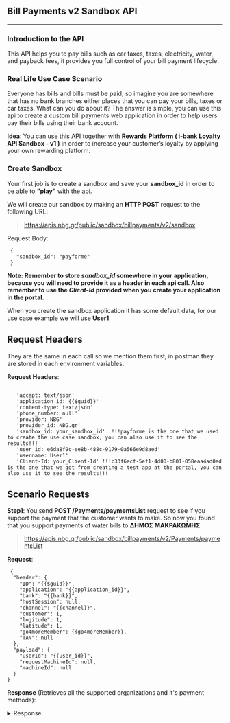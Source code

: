 ﻿## **Bill Payments v2 Sandbox API** 
****
### **Introduction to the API**
This API helps you to pay bills such as car taxes, taxes, electricity, water, and payback fees, it provides you full control of your bill payment lifecycle.
### **Real Life Use Case Scenario**
Everyone has bills and bills must be paid, so imagine you are somewhere that has no bank branches either places that you can pay your bills, taxes or car taxes.
What can you do about it?  The answer is simple, you can use this api to create a custom bill payments web application in order to help users pay their bills using their bank account.

**Idea**: You can use this API together with **Rewards Platform ( i-bank Loyalty API Sandbox - v1 )** in order to increase your customer’s loyalty by applying your own rewarding platform.

### **Create Sandbox**
Your first job is to create a sandbox and save your **sandbox_id** in order to be able to **"play"** with the api.

We will create our sandbox by making an **HTTP POST** request to the following URL:
> https://apis.nbg.gr/public/sandbox/billpayments/v2/sandbox

Request Body:
```
 {
   "sandbox_id": "payforme"
 }
``` 

**Note: Remember to store *sandbox_id* somewhere in your application, because you will need to provide it as a header
in each api call. Also remember to use the *Client-Id* provided when you create your application in the portal.**

When you create the sandbox application it has some default data, for our use case example we will use **User1**.
## **Request Headers**
They are the same in each call so we mention them first, in postman they are stored in each environment variables.

**Request Headers**:
```

   'accept: text/json'
   'application_id: {{$guid}}'
   'content-type: text/json'
   'phone_number: null'
   'provider: NBG'
   'provider_id: NBG.gr'
   'sandbox_id: your_sandbox_id'  !!!payforme is the one that we used to create the use case sandbox, you can also use it to see the results!!!
   'user_id: e6da8f9c-ee8b-488c-9179-0a566e9d8aed'
   'username: User1'
   'Client-Id: your_Client-Id' !!!c33f6acf-5ef1-4d00-b801-058eaa4ad0ed is the one that we got from creating a test app at the portal, you can also use it to see the results!!!

``` 
## **Scenario Requests**

**Step1**: You send **POST /Payments/paymentsList** request to see if you support the payment that the customer wants to make.
So now you found that you support payments of water bills to **ΔΗΜΟΣ ΜΑΚΡΑΚΩΜΗΣ**.
> https://apis.nbg.gr/public/sandbox/billpayments/v2/Payments/paymentsList

**Request**:
```
 {
  "header": {
    "ID": "{{$guid}}",
    "application": "{{application_id}}",
    "bank": "{{bank}}",
    "hostSession": null,
    "channel": "{{channel}}",
    "customer": 1,
    "logitude": 1,
    "latitude": 1,
    "go4moreMember": {{go4moreMember}},
    "TAN": null
  },
  "payload": {
    "userId": "{{user_id}}",
    "requestMachineId": null,
    "machineId": null
  }
}
``` 
**Response** (Retrieves all the supported organizations and it's payment methods):

<details><summary>Response</summary>
 
 ```json
 {
  "payload": {
        "payments": [
            {
                "id": "5b60f1c8-243f-4180-8c6b-0130572ee4ba",
                "legacyCode": "90906",
                "legacyType": "NONNBG",
                "name": "ΔΗΜΟΣ ΜΑΚΡΑΚΩΜΗΣ",
                "categoryName": "Δήμοι/Ύδρευση",
                "supportedPaymentMethods": [
                    {
                        "name": "ACCT",
                        "otp": false
                    }
                ],
                "isOnline": false,
                "supportsBarcode": false,
                "validationAlgorithm": "RI2",
                "sortOrder": 1,
                "objects": [
                    {
                        "name": "debtor",
                        "description": "Οφειλέτης",
                        "fields": [
                            {
                                "id": "42b2e00c-283f-4ee9-ae9a-90a54ceadea5",
                                "name": "name",
                                "description": "Επωνυμία Πελάτη",
                                "dataType": "string",
                                "dataTypeName": "Αλφαριθμητικό",
                                "length": 70,
                                "precision": 0,
                                "isMandatory": true,
                                "isVisible": true,
                                "isPartOfPaymentRef": false,
                                "partOrder": 0,
                                "fillMethod": null,
                                "fillValue": null,
                                "formatting": null,
                                "formattingExample": null
                            },
                            {
                                "id": "9fe9b85d-dfa0-4735-be0d-97244dd08e49",
                                "name": "telephone",
                                "description": "Τηλέφωνο Πελάτη",
                                "dataType": "string",
                                "dataTypeName": "Αλφαριθμητικό",
                                "length": 20,
                                "precision": 0,
                                "isMandatory": true,
                                "isVisible": true,
                                "isPartOfPaymentRef": false,
                                "partOrder": 0,
                                "fillMethod": null,
                                "fillValue": null,
                                "formatting": null,
                                "formattingExample": null
                            }
                        ],
                        "object": null
                    },
                    {
                        "name": "ultimateDebtor",
                        "description": "Τελικός Οφειλέτης",
                        "fields": [
                            {
                                "id": "ce1507cc-428d-48c4-96ed-3953f1028485",
                                "name": "customerNumber",
                                "description": "Κωδικός Πελάτη",
                                "dataType": "string",
                                "dataTypeName": "Αλφαριθμητικό",
                                "length": 36,
                                "precision": 0,
                                "isMandatory": true,
                                "isVisible": false,
                                "isPartOfPaymentRef": false,
                                "partOrder": 0,
                                "fillMethod": null,
                                "fillValue": null,
                                "formatting": null,
                                "formattingExample": null
                            },
                            {
                                "id": "f22e6a44-f5f1-419c-bbbf-9c5595e91622",
                                "name": "name",
                                "description": "Επωνυμία Πελάτη",
                                "dataType": "string",
                                "dataTypeName": "Αλφαριθμητικό",
                                "length": 70,
                                "precision": 0,
                                "isMandatory": true,
                                "isVisible": false,
                                "isPartOfPaymentRef": false,
                                "partOrder": 0,
                                "fillMethod": null,
                                "fillValue": null,
                                "formatting": null,
                                "formattingExample": null
                            }
                        ],
                        "object": null
                    },
                    {
                        "name": "paymentIdentification",
                        "description": "Μοναδικοποίηση Πληρωμής",
                        "fields": [
                            {
                                "id": "2bb50e53-0159-47a0-9e62-520dd7374f62",
                                "name": "instrId",
                                "description": "Μοναδικός Κωδικός Αναφοράς",
                                "dataType": "string",
                                "dataTypeName": "Αλφαριθμητικό",
                                "length": 36,
                                "precision": 0,
                                "isMandatory": true,
                                "isVisible": false,
                                "isPartOfPaymentRef": false,
                                "partOrder": 0,
                                "fillMethod": null,
                                "fillValue": null,
                                "formatting": null,
                                "formattingExample": null
                            }
                        ],
                        "object": null
                    },
                    {
                        "name": "settlementInfo",
                        "description": "Διακανονισμός",
                        "fields": [
                            {
                                "id": "8f654396-161b-4e2c-bb09-33d9a4e61c51",
                                "name": "method",
                                "description": "Τρόπος Πληρωμής",
                                "dataType": "string",
                                "dataTypeName": "Αλφαριθμητικό",
                                "length": 10,
                                "precision": 0,
                                "isMandatory": true,
                                "isVisible": false,
                                "isPartOfPaymentRef": false,
                                "partOrder": 0,
                                "fillMethod": null,
                                "fillValue": null,
                                "formatting": null,
                                "formattingExample": null
                            },
                            {
                                "id": "323ea7f6-70b3-4e53-ac57-3b866c9ea0bb",
                                "name": "amount",
                                "description": "Ποσό",
                                "dataType": "decimal",
                                "dataTypeName": "Αριθμός",
                                "length": 15,
                                "precision": 2,
                                "isMandatory": true,
                                "isVisible": true,
                                "isPartOfPaymentRef": false,
                                "partOrder": 0,
                                "fillMethod": null,
                                "fillValue": null,
                                "formatting": null,
                                "formattingExample": null
                            },
                            {
                                "id": "515008df-c6ce-4ce4-8f97-835386db17bf",
                                "name": "ccy",
                                "description": "Νόμισμα",
                                "dataType": "string",
                                "dataTypeName": "Αλφαριθμητικό",
                                "length": 3,
                                "precision": 0,
                                "isMandatory": true,
                                "isVisible": false,
                                "isPartOfPaymentRef": false,
                                "partOrder": 0,
                                "fillMethod": null,
                                "fillValue": null,
                                "formatting": null,
                                "formattingExample": null
                            }
                        ],
                        "object": null
                    },
                    {
                        "name": "paymentOrgIdentification",
                        "description": "Μοναδικοποίηση Οργανισμού",
                        "fields": [
                            {
                                "id": "2fd29c48-048a-4976-abbe-c2d968948481",
                                "name": "PAYMENT_CODE",
                                "description": "Κωδικός Πληρωμής",
                                "dataType": "string",
                                "dataTypeName": "Αλφαριθμητικό",
                                "length": 20,
                                "precision": 0,
                                "isMandatory": true,
                                "isVisible": true,
                                "isPartOfPaymentRef": false,
                                "partOrder": 0,
                                "fillMethod": null,
                                "fillValue": null,
                                "formatting": null,
                                "formattingExample": null
                            }
                        ],
                        "object": null
                    },
                    {
                        "name": "remittanceInfo",
                        "description": "Λεπτομέρειες Πληρωμής",
                        "fields": null,
                        "object": {
                            "name": "unstructured",
                            "description": "Χωρίς Δομή",
                            "fields": [
                                {
                                    "id": "3b923ab0-c468-40ec-9299-085d58b6bc5d",
                                    "name": "line",
                                    "description": "Λεπτομέρειες Πληρωμής",
                                    "dataType": "string",
                                    "dataTypeName": "Αλφαριθμητικό",
                                    "length": 140,
                                    "precision": 0,
                                    "isMandatory": false,
                                    "isVisible": false,
                                    "isPartOfPaymentRef": false,
                                    "partOrder": 0,
                                    "fillMethod": null,
                                    "fillValue": null,
                                    "formatting": null,
                                    "formattingExample": null
                                }
                            ],
                            "object": null
                        }
                    }
                ],
                "preprocessSteps": null,
                "objectMappings": null
            }
    }  
}</details>
```
 

**It supports much more organizations but for now we use only ΔΗΜΟΣ ΜΑΚΡΑΚΩΜΗΣ**.

**Step2**: Now that you know you support the requested payment, you send the **POST /Payments/commission** request in order to provide your customer with the information about the charging fees for this transaction with **ΔΗΜΟΣ ΜΑΚΡΑΚΩΜΗΣ**.
> https://apis.nbg.gr/public/sandbox/billpayments/v2/Payments/commission

**Request**:
```json
 {
  "header": {
    "ID": "{{$guid}}",
    "application": "{{application_id}}",
    "bank": "{{bank}}",
    "hostSession": null,
    "channel": "{{channel}}",
    "customer": 1,
    "logitude": 1,
    "latitude": 1,
    "go4moreMember": {{go4moreMember}},
    "TAN": null
  },
  "payload": {
    "userId": "{{user_id}}",
    "paymentOrgIdentification": {
      "id": "5b60f1c8-243f-4180-8c6b-0130572ee4ba",
      "barcode": null,
      "fields": {
            "PAYMENT_CODE" : "1234567890"
        },
      "extraData": {}
    },
    "settlementInfo": {
        "ccy": "EUR",
        "amount": 31.12,
        "method": "ACCT"
        },
    "requestMachineId": null,
    "machineId": null
  }
}
``` 
**Response** (Contains comission such as total, nbg, merchant's(who provides the app), thirdParty(creator of the app), subAgent(Accountant services) ):
```json
 {
 "payload": {
        "commissionInfo": {
            "total": 0.1,
            "nbg": 0.1,
            "merchant": 0,
            "thirdParty": 0,
            "subAgent": 0
        }
    },
    "exception": null,
    "messages": null,
    "executionTime": 0
}
``` 
**Step3**: After accomplishing the first two steps, you can execute the payment by using **POST /Payments/pay** request.
> https://apis.nbg.gr/public/sandbox/billpayments/v2/Payments/pay

**Request**:
```json
 {
  "header": {
    "ID": "{{$guid}}",
    "application": "{{application_id}}",
    "bank": "{{bank}}",
    "hostSession": null,
    "channel": "{{channel}}",
    "customer": 1,
    "logitude": 1,
    "latitude": 1,
    "go4moreMember": {{go4moreMember}},
    "TAN": null
  },
  "payload": {
    "userId": "{{user_id}}",
    "paymentIdentification": {
      "instrId": "{{$guid}}",
      "endtoendId": null,
      "txId": "{{$guid}}",
      "clrSysRef": null
    },
    "paymentOrgIdentification": {
      "id": "5b60f1c8-243f-4180-8c6b-0130572ee4ba",
      "barcode": null,
      "fields": {
            "PAYMENT_CODE" : "1234567890"
        },
      "extraData": {}
    },
    "chargesInfo": null,
    "settlementInfo": {
      "ccy": "EUR",
      "amount": 31.12,
      "method": "ACCT"
    },
    "debtor": {
      "name": "{{User1Fullname}}",
      "ibUserId": "{{user_id}}",
      "debtorAccount": {
        "iban": "{{User1AccountIBAN}}",
        "pan": null
      },
      "telephone": "{{User1Telephone}}"
    },
    "ultimateDebtor":  null,
    "remittanceInfo": null,
    "requestMachineId": null,
    "acceptDuplicate": true,
    "machineId": null
  }
}
``` 
**Response** (Contains information about the payment the creditor, the creditor bank, the debtor, the settlementInfo and the commissionInfo):
```json
 {
    "payload": {
        "paymentIdentification": {
            "instrId": "b98799b0-3c04-413c-a8b2-2e9ee96ef785",
            "endtoendId": "725428646563",
            "txId": "b98799b0-3c04-413c-a8b2-2e9ee96ef785",
            "clrSysRef": "90906700112820185239",
            "paymentRef": null
        },
        "creditor": {
            "name": "ΔΗΜΟΣ ΜΑΚΡΑΚΩΜΗΣ",
            "creditorAccount": {
                "iban": "GR41654214447695876477",
                "pan": null
            },
            "creditorBank": {
                "bic": "ETHNGRAA",
                "branchId": "700",
                "name": "NATIONAL BANK OF GREECE"
            }
        },
        "debtor": {
            "name": "Antonis Vlamis",
            "debtorAccount": {
                "iban": "GR8979540708770489",
                "pan": null
            },
            "telephone": "6980157548",
            "ibUserId": "e6da8f9c-ee8b-488c-9179-0a566e9d8aed",
            "idType": null
        },
        "settlementInfo": {
            "ccy": "EUR",
            "amount": 31.12,
            "method": "ACCT"
        },
        "commissionInfo": {
            "total": 0.1,
            "nbg": 0.1,
            "merchant": 0,
            "thirdParty": 0,
            "subAgent": 0
        },
        "additional": {
            "ledgerBalance": 100000,
            "availableBalance": 100000,
            "sendCutOffTime": "2018-11-28 18:00:00"
        },
        "tanCheck": null
    },
    "exception": null,
    "messages": null,
    "executionTime": 0
}
``` 

**Step4**: After payment step you can see the status of that transaction by **POST /Payments/status** or you can cancel it if you want by using 
**POST /Payments/cancelPayment**.

**Note: Remember to use the same payment identification data that pay request gave you as a response.**

**Check Payment Status**
> https://apis.nbg.gr/public/sandbox/billpayments/v2/Payments/status

**Request**:
```json
 {
  "header": {
    "ID": "{{$guid}}",
    "application": "{{application_id}}",
    "bank": "{{bank}}",
    "hostSession": null,
    "channel": "{{channel}}",
    "customer": 1,
    "logitude": 1,
    "latitude": 1,
    "go4moreMember": {{go4moreMember}},
    "TAN": null
  },
  "payload": {
    "userId": "{{user_id}}",
    "paymentIdentification": {
         "instrId": "{{instrId}}",
         "endtoendId": "{{endtoendId}}",
         "txId": "{{txId}}",
         "clrSysRef": "{{clrSysRef}}"
    },
    "UltimateDebtor": {
      "name": "string",
      "customerNumber": "string"
    },
    "acceptDuplicate": true,
    "requestMachineId": null,
    "machineId": null
  }
}
``` 
**Response** (Contains information about the payment status):
```json
{
    "payload": {
        "status": "COMPLETED",
        "outboundStatus": "PROCESSED",
        "paymentIdentification": {
            "instrId": "b98799b0-3c04-413c-a8b2-2e9ee96ef785",
            "endtoendId": "725428646563",
            "txId": "b98799b0-3c04-413c-a8b2-2e9ee96ef785",
            "clrSysRef": "90906700112820185239",
            "paymentRef": null
        },
        "sendCutOffTime": null
    },
    "exception": null,
    "messages": null,
    "executionTime": 0
}
``` 

**Cancel Payment**
> https://apis.nbg.gr/public/sandbox/billpayments/v2/Payments/cancelPayment

**Request**:
```json
 {
  "header": {
    "ID": "{{$guid}}",
    "application": "{{application_id}}",
    "bank": "{{bank}}",
    "hostSession": null,
    "channel": "{{channel}}",
    "customer": 1,
    "logitude": 1,
    "latitude": 1,
    "go4moreMember": {{go4moreMember}},
    "TAN": null
  },
  "payload": {
    "userId": "{{user_id}}",
    "requestMachineId": null,
    "cancelPaymentIdentification": {
         "instrId": "{{instrId}}",
         "endtoendId": "{{endtoendId}}",
         "txId": "{{txId}}",
         "clrSysRef": "{{clrSysRef}}"
    },
    "paymentRequest": null,
    "machineId": null
  }
}
``` 
**Response** (Contains information about the payment cancelation):
```json
{
    "payload": {
        "cancellationLimits": [
            {
                "limitType": "REVERSAL",
                "limitTypeInterval": 5,
                "maxCountWithinInterval": 1000,
                "maxAmountWithinInterval": 1000000,
                "usedCountWithinInterval": 1,
                "usedAmountWithinInterval": 31.12,
                "restCountWithinInterval": 999,
                "restAmountWithinInterval": 999968.88
            }
        ],
        "cancelationSucceeded": true,
        "cancellationSucceeded": false,
        "paymentResponse": null,
        "additional": {
            "ledgerBalance": 100000,
            "availableBalance": 100000,
            "sendCutOffTime": ""
        },
        "tanCheck": null
    },
    "exception": null,
    "messages": null,
    "executionTime": 0
}
``` 
**Note: If you check status again you will see that the transaction was cancelled.**

**Step5**: Also you have the ability to see daily transactions, prefered date transactions or last payment transaction details by using\
**POST /Payments/dailyTransactions** or **POST /Payments/lastPaymentTransactionDetails** respectivelly.

**Check Daily Transactions**
> https://apis.nbg.gr/public/sandbox/billpayments/v2/Payments/dailyTransactions

**Request**:
```json
{
  "header": {
    "ID": "{{$guid}}",
    "application": "{{application_id}}",
    "bank": "{{bank}}",
    "hostSession": null,
    "channel": "{{channel}}",
    "customer": 1,
    "logitude": 1,
    "latitude": 1,
    "go4moreMember": {{go4moreMember}},
    "TAN": null
  },
  "payload": {
    "userId": "{{user_id}}",
    "transactionDate": "{{transaction_date}}",
    "paymentRef": null,
    "requestMachineId": null,
    "machineId": null
  }
}
``` 
**Response** (Contains information about all the transactions in a preferred date):
<details><summary>Response</summary>
 
 ``` json
{
    "payload": {
        "transactions": [
            {
                "additional": {
                    "ledgerBalance": null,
                    "availableBalance": null,
                    "sendCutOffTime": "28/11/2018 6:00:00 μμ"
                },
                "paymentOrgIdentification": {
                    "postTransactionData": {},
                    "id": "69d6ffc8-cc65-4130-a172-d2fa16b6cbe8",
                    "barcode": null,
                    "fields": {
                        "PAYMENT_CODE": "90773"
                    },
                    "extraData": {}
                },
                "paymentIdentification": {
                    "instrId": "38450793-1d68-4a60-bed1-313538a1bb01",
                    "endtoendId": "90773001121420176229",
                    "txId": "a76b579d-ed50-4d2b-a053-628247140593",
                    "clrSysRef": "11773001121420176229",
                    "paymentRef": null
                },
                "creditor": {
                    "name": "ΔΕΗ",
                    "creditorAccount": {
                        "iban": "GR41498760953239760",
                        "pan": null
                    },
                    "creditorBank": {
                        "bic": "ETHNGRAA",
                        "branchId": null,
                        "name": "ΕΘΝΙΚΗ"
                    }
                },
                "debtor": {
                    "name": "ΠΑΠΑΔΟΠΟΥΛΟΣ ΓΙΩΡΓΟΣ",
                    "debtorAccount": {
                        "iban": "GR7816570557954408",
                        "pan": null
                    },
                    "telephone": "2101234567",
                    "ibUserId": "acd77e31-a637-48b6-a070-ffc5d1d68e63",
                    "idType": null
                },
                "settlementInfo": {
                    "ccy": "EUR",
                    "amount": 17,
                    "method": "ACCT"
                },
                "commissionInfo": {
                    "total": 0.7,
                    "nbg": 0.2,
                    "merchant": 0.1,
                    "thirdParty": 0.4,
                    "subAgent": 0
                },
                "status": "COMPLETED",
                "timestamp": "2018-11-28T13:39:24.956Z"
            },
            {
                "additional": {
                    "ledgerBalance": null,
                    "availableBalance": null,
                    "sendCutOffTime": "28/11/2018 6:00:00 μμ"
                },
                "paymentOrgIdentification": {
                    "postTransactionData": {},
                    "id": "5b60f1c8-243f-4180-8c6b-0130572ee4ba",
                    "barcode": null,
                    "fields": {
                        "PAYMENT_CODE": "1234567890"
                    },
                    "extraData": {}
                },
                "paymentIdentification": {
                    "instrId": "c97dba0b-02ee-4755-82d4-7b576cceb1bb",
                    "endtoendId": "474813749889",
                    "txId": "c97dba0b-02ee-4755-82d4-7b576cceb1bb",
                    "clrSysRef": "90906700112820185715",
                    "paymentRef": null
                },
                "creditor": {
                    "name": "ΔΗΜΟΣ ΜΑΚΡΑΚΩΜΗΣ",
                    "creditorAccount": {
                        "iban": null,
                        "pan": null
                    },
                    "creditorBank": {
                        "bic": "ETHNGRAA",
                        "branchId": null,
                        "name": "NATIONAL BANK OF GREECE"
                    }
                },
                "debtor": {
                    "name": "Antonis Vlamis",
                    "debtorAccount": {
                        "iban": "GR8979540708770489",
                        "pan": null
                    },
                    "telephone": "6980157548",
                    "ibUserId": "DemoTPP4UsersSpotMachine1",
                    "idType": null
                },
                "settlementInfo": {
                    "ccy": "EUR",
                    "amount": 31.12,
                    "method": "ACCT"
                },
                "commissionInfo": {
                    "total": 0.1,
                    "nbg": 0.1,
                    "merchant": 0,
                    "thirdParty": 0,
                    "subAgent": 0
                },
                "status": "COMPLETED",
                "timestamp": "2018-11-28T13:48:06.678Z"
            },
            {
                "additional": {
                    "ledgerBalance": null,
                    "availableBalance": null,
                    "sendCutOffTime": "28/11/2018 6:00:00 μμ"
                },
                "paymentOrgIdentification": {
                    "postTransactionData": {},
                    "id": "5b60f1c8-243f-4180-8c6b-0130572ee4ba",
                    "barcode": null,
                    "fields": {
                        "PAYMENT_CODE": "1234567890"
                    },
                    "extraData": {}
                },
                "paymentIdentification": {
                    "instrId": "b98799b0-3c04-413c-a8b2-2e9ee96ef785",
                    "endtoendId": "725428646563",
                    "txId": "b98799b0-3c04-413c-a8b2-2e9ee96ef785",
                    "clrSysRef": "90906700112820185239",
                    "paymentRef": null
                },
                "creditor": {
                    "name": "ΔΗΜΟΣ ΜΑΚΡΑΚΩΜΗΣ",
                    "creditorAccount": {
                        "iban": null,
                        "pan": null
                    },
                    "creditorBank": {
                        "bic": "ETHNGRAA",
                        "branchId": null,
                        "name": "NATIONAL BANK OF GREECE"
                    }
                },
                "debtor": {
                    "name": "Antonis Vlamis",
                    "debtorAccount": {
                        "iban": "GR8979540708770489",
                        "pan": null
                    },
                    "telephone": "6980157548",
                    "ibUserId": "DemoTPP4UsersSpotMachine1",
                    "idType": null
                },
                "settlementInfo": {
                    "ccy": "EUR",
                    "amount": 31.12,
                    "method": "ACCT"
                },
                "commissionInfo": {
                    "total": 0.1,
                    "nbg": 0.1,
                    "merchant": 0,
                    "thirdParty": 0,
                    "subAgent": 0
                },
                "status": "CANCELLED",
                "timestamp": "2018-11-28T14:21:30.355Z"
            }
        ]
    },
    "exception": null,
    "messages": null,
    "executionTime": 0
}
</details>

**Check Last Payment Transaction Details**

> https://apis.nbg.gr/public/sandbox/billpayments/v2/Payments/lastPaymentTransactionDetails

**Request**:
```json
 {
  "header": {
    "ID": "{{$guid}}",
    "application": "{{application_id}}",
    "bank": "{{bank}}",
    "hostSession": null,
    "channel": "{{channel}}",
    "customer": 1,
    "logitude": 1,
    "latitude": 1,
    "go4moreMember": {{go4moreMember}},
    "TAN": null
  },
  "payload": {
    "userId": "{{user_id}}",
    "paymentIdentification": {
         "instrId": "{{instrId}}",
         "endtoendId": "{{endtoendId}}",
         "txId": "{{txId}}",
         "clrSysRef": "{{clrSysRef}}"
    },
    "requestMachineId": null,
  "machineId": null
  }
}
``` 
**Response** (Contains information about the transaction that you requested):
```json
{
    "payload": {
        "sendCutOffTime": "2018-11-28T18:00:00.000Z",
        "paymentOrgIdentification": {
            "postTransactionData": {},
            "id": "5b60f1c8-243f-4180-8c6b-0130572ee4ba",
            "barcode": null,
            "fields": {
                "PAYMENT_CODE": "1234567890"
            },
            "extraData": {}
        },
        "paymentIdentification": {
            "instrId": "b98799b0-3c04-413c-a8b2-2e9ee96ef785",
            "endtoendId": "725428646563",
            "txId": "b98799b0-3c04-413c-a8b2-2e9ee96ef785",
            "clrSysRef": "90906700112820185239",
            "paymentRef": null
        },
        "creditor": {
            "name": "ΔΗΜΟΣ ΜΑΚΡΑΚΩΜΗΣ",
            "creditorAccount": {
                "iban": null,
                "pan": null
            },
            "creditorBank": {
                "bic": "ETHNGRAA",
                "branchId": null,
                "name": "NATIONAL BANK OF GREECE"
            }
        },
        "debtor": {
            "name": "Antonis Vlamis",
            "debtorAccount": {
                "iban": "GR8979540708770489",
                "pan": null
            },
            "telephone": "6980157548",
            "ibUserId": "DemoTPP4UsersSpotMachine1",
            "idType": null
        },
        "settlementInfo": {
            "ccy": "EUR",
            "amount": 31.12,
            "method": "ACCT"
        },
        "commissionInfo": {
            "total": 0.1,
            "nbg": 0.1,
            "merchant": 0,
            "thirdParty": 0,
            "subAgent": 0
        },
        "status": "CANCELLED",
        "timestamp": "2018-11-28T14:21:30.355Z"
    },
    "exception": null,
    "messages": null,
    "executionTime": 0
}
``` 

Created by **NBG**.\
See more at https://developer.nbg.gr/
